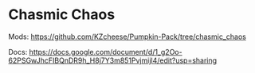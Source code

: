 # Chasmic Chaos

Mods: https://github.com/KZcheese/Pumpkin-Pack/tree/chasmic_chaos

Docs: https://docs.google.com/document/d/1_g2Oo-62PSGwJhcFIBQnDR9h_H8j7Y3m851Pvjmijl4/edit?usp=sharing